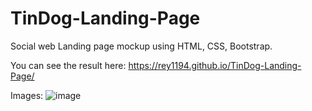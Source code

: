 # TinDog-Landing-Page
 Social web Landing page mockup using HTML, CSS, Bootstrap.

You can see the result here: 
https://rey1194.github.io/TinDog-Landing-Page/

Images:
![image](https://user-images.githubusercontent.com/68441783/198365153-d1a9b9db-0f3a-4fd9-b3ff-77e60c6bf9bb.png)

